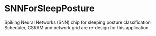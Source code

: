 # SNNForSleepPosture
Spiking Neural Networks (SNN) chip for sleeping posture classification
Scheduler, CSRAM and network grid are re-design for this application
